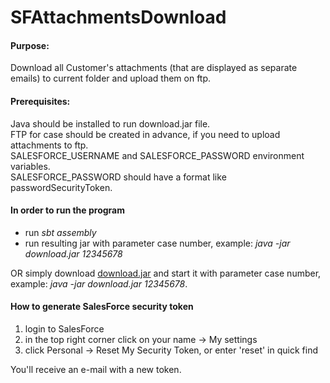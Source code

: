 # SFAttachmentsDownload
#### Purpose:
Download all Customer's attachments (that are displayed as separate emails) to current folder and upload them on ftp.

#### Prerequisites:
Java should be installed to run download.jar file.  
FTP for case should be created in advance, if you need to upload attachments to ftp.  
SALESFORCE_USERNAME and SALESFORCE_PASSWORD environment variables.  
SALESFORCE_PASSWORD should have a format like passwordSecurityToken.  

#### In order to run the program

- run *sbt assembly*
- run resulting jar with parameter case number, example:
*java -jar download.jar 12345678*

OR simply download [download.jar](https://github.com/kkrasilschikova/SFAttachmentsDownload/blob/master/download.jar) and start it with parameter case number, example: *java -jar download.jar 12345678*.

#### How to generate SalesForce security token

1) login to SalesForce
2) in the top right corner click on your name -> My settings
3) click Personal -> Reset My Security Token, or enter 'reset' in quick find

You'll receive an e-mail with a new token.
